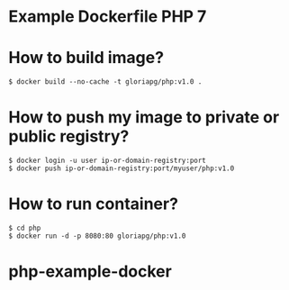 # Example Dockerfile PHP 7

# How to build image?
```{r, engine='bash', count_lines}
$ docker build --no-cache -t gloriapg/php:v1.0 .
```

# How to push my image to private or public registry?
```{r, engine='bash', count_lines}
$ docker login -u user ip-or-domain-registry:port
$ docker push ip-or-domain-registry:port/myuser/php:v1.0
```

# How to run container?
```{r, engine='bash', count_lines}
$ cd php
$ docker run -d -p 8080:80 gloriapg/php:v1.0
```
# php-example-docker
